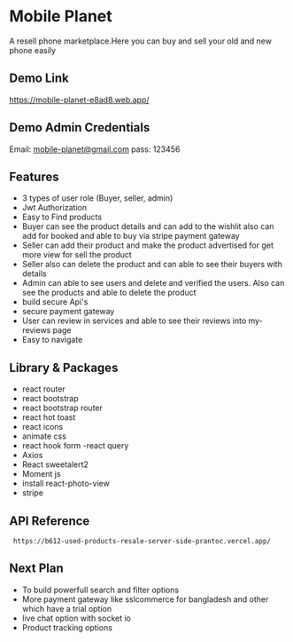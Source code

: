 # Mobile Planet

A resell phone marketplace.Here you can buy and sell your old and new phone easily


## Demo Link

https://mobile-planet-e8ad8.web.app/

## Demo Admin Credentials

Email: mobile-planet@gmail.com
pass: 123456

## Features
- 3 types of user role (Buyer, seller, admin)
- Jwt Authorization
- Easy to Find products
- Buyer can see the product details and can add to the wishlit also can add for booked and able to buy via stripe payment gateway
- Seller can add their product and make the product advertised for get more view for sell the product
- Seller also can delete the product and can able to see their buyers with details
- Admin can able to see users and delete and verified the users. Also can see the products and able to delete the product
- build secure Api's 
- secure payment gateway 
- User can review in services and able to see their reviews into my-reviews page
- Easy to navigate


## Library & Packages 
- react router
- react bootstrap
- react bootstrap router
- react hot toast
- react icons
- animate css
- react hook form
-react query
- Axios
- React sweetalert2
- Moment js
- install react-photo-view
- stripe
## API Reference
```
 https://b612-used-products-resale-server-side-prantoc.vercel.app/

```



## Next Plan
- To build powerfull search and filter options
- More payment gateway like sslcommerce for bangladesh and other which have a trial option
- live chat option with socket io
- Product tracking options  